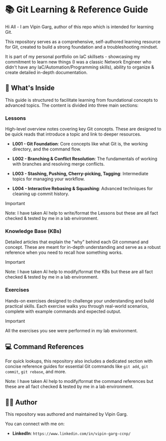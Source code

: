 # 📚 Git Learning & Reference Guide

Hi All - I am Vipin Garg, author of this repo which is intended for learning Git.

This repository serves as a comprehensive, self-authored learning resource for Git, created to build a strong foundation and a troubleshooting mindset.

It is part of my personal portfolio on IaC skillsets - showcasing my commitment to learn new things (I was a classic Network Engineer who didn't have any IaC/Automation/Programming skills), ability to organize & create detailed in-depth documentation.

## 📖 What's Inside

This guide is structured to facilitate learning from foundational concepts to advanced topics. The content is divided into three main sections:

### **Lessons**

High-level overview notes covering key Git concepts. These are designed to be quick reads that introduce a topic and link to deeper resources.

- **L001 - Git Foundation**: Core concepts like what Git is, the working directory, and the command flow.
    
- **L002 - Branching & Conflict Resolution**: The fundamentals of working with branches and resolving merge conflicts.
    
- **L003 - Stashing, Pushing, Cherry-picking, Tagging**: Intermediate topics for managing your workflow.
    
- **L004 - Interactive Rebasing & Squashing**: Advanced techniques for cleaning up commit history.
    

> [!important]
> Note: I have taken AI help to write/format the Lessons but these are all fact checked & tested by me in a lab environment.

### **Knowledge Base (KBs)**

Detailed articles that explain the "why" behind each Git command and concept. These are meant for in-depth understanding and serve as a robust reference when you need to recall how something works.

> [!important]
> Note: I have taken AI help to modify/format the KBs but these are all fact checked & tested  by me in a lab environment.

### **Exercises**

Hands-on exercises designed to challenge your understanding and build practical skills. Each exercise walks you through real-world scenarios, complete with example commands and expected output.

> [!important]
> All the exercises you see were performed in my lab environment.

## 💻 Command References

For quick lookups, this repository also includes a dedicated section with concise reference guides for essential Git commands like `git add`, `git commit`, `git rebase`, and more.

Note: I have taken AI help to modify/format the command references but these are all fact checked & tested by me in a lab environment.
## 🧑‍💻 Author

This repository was authored and maintained by Vipin Garg.

You can connect with me on:

- **LinkedIn**: `https://www.linkedin.com/in/vipin-garg-ccnp/`